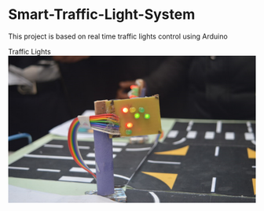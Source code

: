 # Smart-Traffic-Light-System
This project is based on real time traffic lights control using Arduino

Traffic Lights
![lights](/images/trafficlights.png)
